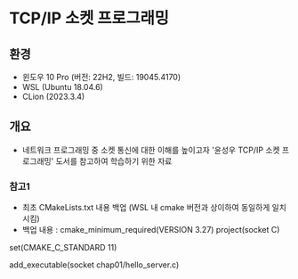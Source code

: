 # TCP/IP 소켓 프로그래밍

## 환경
- 윈도우 10 Pro (버전: 22H2, 빌드: 19045.4170)
- WSL (Ubuntu 18.04.6)
- CLion (2023.3.4)

## 개요
- 네트워크 프로그래밍 중 소켓 통신에 대한 이해를 높이고자 '윤성우 TCP/IP 소켓 프로그래밍' 도서를 참고하여 학습하기 위한 자료

### 참고1
- 최초 CMakeLists.txt 내용 백업 (WSL 내 cmake 버전과 상이하여 동일하게 일치시킴)
- 백업 내용 :
cmake_minimum_required(VERSION 3.27)
project(socket C)

set(CMAKE_C_STANDARD 11)

add_executable(socket
chap01/hello_server.c)
